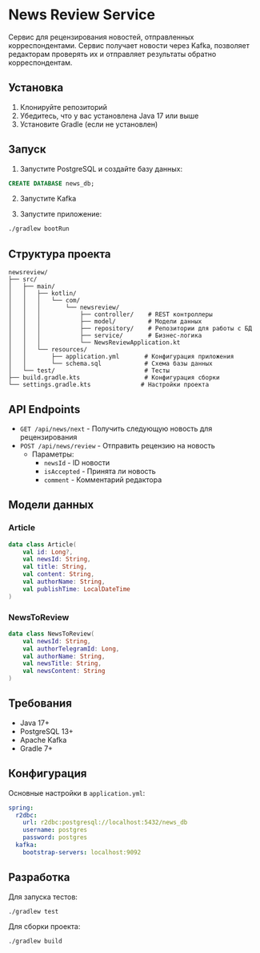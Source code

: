 # News Review Service

Сервис для рецензирования новостей, отправленных корреспондентами. Сервис получает новости через Kafka, позволяет редакторам проверять их и отправляет результаты обратно корреспондентам.

## Установка

1. Клонируйте репозиторий
2. Убедитесь, что у вас установлена Java 17 или выше
3. Установите Gradle (если не установлен)

## Запуск

1. Запустите PostgreSQL и создайте базу данных:
```sql
CREATE DATABASE news_db;
```

2. Запустите Kafka

3. Запустите приложение:
```bash
./gradlew bootRun
```

## Структура проекта

```
newsreview/
├── src/
│   ├── main/
│   │   ├── kotlin/
│   │   │   └── com/
│   │   │       └── newsreview/
│   │   │           ├── controller/    # REST контроллеры
│   │   │           ├── model/         # Модели данных
│   │   │           ├── repository/    # Репозитории для работы с БД
│   │   │           ├── service/       # Бизнес-логика
│   │   │           └── NewsReviewApplication.kt
│   │   └── resources/
│   │       ├── application.yml       # Конфигурация приложения
│   │       └── schema.sql            # Схема базы данных
│   └── test/                         # Тесты
├── build.gradle.kts                  # Конфигурация сборки
└── settings.gradle.kts              # Настройки проекта
```

## API Endpoints

- `GET /api/news/next` - Получить следующую новость для рецензирования
- `POST /api/news/review` - Отправить рецензию на новость
  - Параметры:
    - `newsId` - ID новости
    - `isAccepted` - Принята ли новость
    - `comment` - Комментарий редактора

## Модели данных

### Article
```kotlin
data class Article(
    val id: Long?,
    val newsId: String,
    val title: String,
    val content: String,
    val authorName: String,
    val publishTime: LocalDateTime
)
```

### NewsToReview
```kotlin
data class NewsToReview(
    val newsId: String,
    val authorTelegramId: Long,
    val authorName: String,
    val newsTitle: String,
    val newsContent: String
)
```

## Требования

- Java 17+
- PostgreSQL 13+
- Apache Kafka
- Gradle 7+

## Конфигурация

Основные настройки в `application.yml`:
```yaml
spring:
  r2dbc:
    url: r2dbc:postgresql://localhost:5432/news_db
    username: postgres
    password: postgres
  kafka:
    bootstrap-servers: localhost:9092
```

## Разработка

Для запуска тестов:
```bash
./gradlew test
```

Для сборки проекта:
```bash
./gradlew build
``` 